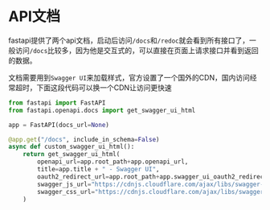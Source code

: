# API文档

fastapi提供了两个api文档，启动后访问`/docs`和`/redoc`就会看到所有接口了，一般访问`/docs`比较多，因为他是交互式的，可以直接在页面上请求接口并看到返回的数据。

文档需要用到`Swagger UI`来加载样式，官方设置了一个国外的CDN，国内访问经常超时，下面这段代码可以换一个CDN让访问更快速

```py
from fastapi import FastAPI
from fastapi.openapi.docs import get_swagger_ui_html

app = FastAPI(docs_url=None)

@app.get("/docs", include_in_schema=False)
async def custom_swagger_ui_html():
    return get_swagger_ui_html(
        openapi_url=app.root_path+app.openapi_url,
        title=app.title + " - Swagger UI",
        oauth2_redirect_url=app.root_path+app.swagger_ui_oauth2_redirect_url,
        swagger_js_url="https://cdnjs.cloudflare.com/ajax/libs/swagger-ui/4.11.1/swagger-ui-bundle.js",
        swagger_css_url="https://cdnjs.cloudflare.com/ajax/libs/swagger-ui/4.11.1/swagger-ui.css",
    )
```